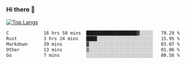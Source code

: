 ### Hi there 👋

<!--
**3Xpl0it3r/3Xpl0it3r** is a ✨ _special_ ✨ repository because its `README.md` (this file) appears on your GitHub profile.

Here are some ideas to get you started:

- 🔭 I’m currently working on ...
- 🌱 I’m currently learning ...
- 👯 I’m looking to collaborate on ...
- 🤔 I’m looking for help with ...
- 💬 Ask me about ...
- 📫 How to reach me: ...
- 😄 Pronouns: ...
- ⚡ Fun fact: ...
-->


[![Top Langs](https://github-readme-stats.vercel.app/api/top-langs/?username=3Xpl0it3r&layout=compact)](https://github.com/3Xpl0it3r/3Xpl0it3r)

<!--START_SECTION:waka-->

```txt
C             16 hrs 58 mins  ███████████████████▓░░░░░   79.29 %
Rust          3 hrs 24 mins   ████░░░░░░░░░░░░░░░░░░░░░   15.95 %
Markdown      39 mins         ▓░░░░░░░░░░░░░░░░░░░░░░░░   03.07 %
Other         13 mins         ▒░░░░░░░░░░░░░░░░░░░░░░░░   01.06 %
Go            7 mins          ░░░░░░░░░░░░░░░░░░░░░░░░░   00.56 %
```

<!--END_SECTION:waka-->
